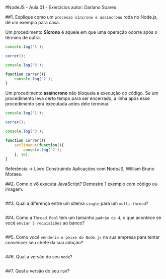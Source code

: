 #NodeJS - Aula 01 - Exercícios
autor: Dariano Soares

##1. Explique como um `processo síncrono e assíncrono` roda no Node.js, dê um exemplo para casa.

Um procedimento **Sícrono** é aquele em que uma operação ocorre após o término de outra.
```js
console.log('1');

correr();

console.log('3');

function carrer(){
	console.log('2');
}
```

Um procedimento **assíncrono** não bloqueia a execução do código. Se um procedimento leva certo tempo para ser encerrado, a linha após esse procedimento será executada antes dele terminar.
```js
console.log('1');

correr();

console.log('3');

function correr(){
	setTimeout(function(){
		console.log('2');
	}, 10);
}
```

Referência -> Livro Construindo Aplicações com NodeJS, William Bruno Moraes.

##2. Como o v8 executa JavaScript? Demostre 1 exemplo com código ou imagem.
```

```

##3. Qual a diferença entre um sitema `single` para um `multi-thread`?
```

```
##4. Como a `Thread Pool` tem um tamanho `padrão de 4`, o que acontece se você `enviar 5 requisições` ao banco?
```

```
##5. Como você `venderia o peixe do Node.js` na sua empresa para tentar convencer seu chefe da sua adoção?
```

```
##6. Qual a versão do seu `node`?
```

```
##7. Qual a versão do seu `npm`?